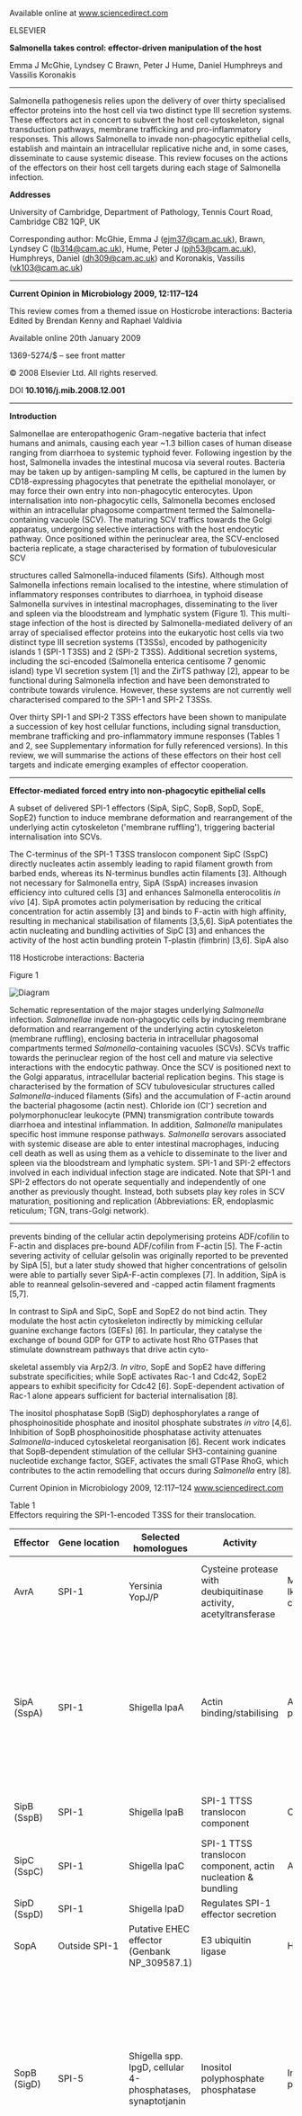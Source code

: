 
Available online at www.sciencedirect.com

ELSEVIER

**Salmonella takes control: effector-driven manipulation of the host**

Emma J McGhie, Lyndsey C Brawn, Peter J Hume, Daniel Humphreys and Vassilis Koronakis

---

Salmonella pathogenesis relies upon the delivery of over thirty specialised effector proteins into the host cell via two distinct type III secretion systems. These effectors act in concert to subvert the host cell cytoskeleton, signal transduction pathways, membrane trafficking and pro-inflammatory responses. This allows Salmonella to invade non-phagocytic epithelial cells, establish and maintain an intracellular replicative niche and, in some cases, disseminate to cause systemic disease. This review focuses on the actions of the effectors on their host cell targets during each stage of Salmonella infection.

**Addresses**

University of Cambridge, Department of Pathology, Tennis Court Road, Cambridge CB2 1QP, UK

Corresponding author: McGhie, Emma J (ejm37@cam.ac.uk), Brawn, Lyndsey C (lb314@cam.ac.uk), Hume, Peter J (pjh53@cam.ac.uk), Humphreys, Daniel (dh309@cam.ac.uk) and Koronakis, Vassilis (vk103@cam.ac.uk)

---

**Current Opinion in Microbiology 2009, 12:117–124**

This review comes from a themed issue on Hosticrobe interactions: Bacteria Edited by Brendan Kenny and Raphael Valdivia

Available online 20th January 2009

1369-5274/$ – see front matter

© 2008 Elsevier Ltd. All rights reserved.

DOI **10.1016/j.mib.2008.12.001**

---

**Introduction**

Salmonellae are enteropathogenic Gram-negative bacteria that infect humans and animals, causing each year ~1.3 billion cases of human disease ranging from diarrhoea to systemic typhoid fever. Following ingestion by the host, Salmonella invades the intestinal mucosa via several routes. Bacteria may be taken up by antigen-sampling M cells, be captured in the lumen by CD18-expressing phagocytes that penetrate the epithelial monolayer, or may force their own entry into non-phagocytic enterocytes. Upon internalisation into non-phagocytic cells, Salmonella becomes enclosed within an intracellular phagosome compartment termed the Salmonella-containing vacuole (SCV). The maturing SCV traffics towards the Golgi apparatus, undergoing selective interactions with the host endocytic pathway. Once positioned within the perinuclear area, the SCV-enclosed bacteria replicate, a stage characterised by formation of tubulovesicular SCV

structures called Salmonella-induced filaments (Sifs). Although most Salmonella infections remain localised to the intestine, where stimulation of inflammatory responses contributes to diarrhoea, in typhoid disease Salmonella survives in intestinal macrophages, disseminating to the liver and spleen via the bloodstream and lymphatic system (Figure 1). This multi-stage infection of the host is directed by Salmonella-mediated delivery of an array of specialised effector proteins into the eukaryotic host cells via two distinct type III secretion systems (T3SSs), encoded by pathogenicity islands 1 (SPI-1 T3SS) and 2 (SPI-2 T3SS). Additional secretion systems, including the sci-encoded (Salmonella enterica centisome 7 genomic island) type VI secretion system [1] and the ZirTS pathway [2], appear to be functional during Salmonella infection and have been demonstrated to contribute towards virulence. However, these systems are not currently well characterised compared to the SPI-1 and SPI-2 T3SSs.

Over thirty SPI-1 and SPI-2 T3SS effectors have been shown to manipulate a succession of key host cellular functions, including signal transduction, membrane trafficking and pro-inflammatory immune responses (Tables 1 and 2, see Supplementary information for fully referenced versions). In this review, we will summarise the actions of these effectors on their host cell targets and indicate emerging examples of effector cooperation.

---

**Effector-mediated forced entry into non-phagocytic epithelial cells**

A subset of delivered SPI-1 effectors (SipA, SipC, SopB, SopD, SopE, SopE2) function to induce membrane deformation and rearrangement of the underlying actin cytoskeleton ('membrane ruffling'), triggering bacterial internalisation into SCVs.

The C-terminus of the SPI-1 T3SS translocon component SipC (SspC) directly nucleates actin assembly leading to rapid filament growth from barbed ends, whereas its N-terminus bundles actin filaments [3]. Although not necessary for Salmonella entry, SipA (SspA) increases invasion efficiency into cultured cells [3] and enhances Salmonella enterocolitis *in vivo* [4]. SipA promotes actin polymerisation by reducing the critical concentration for actin assembly [3] and binds to F-actin with high affinity, resulting in mechanical stabilisation of filaments [3,5,6]. SipA potentiates the actin nucleating and bundling activities of SipC [3] and enhances the activity of the host actin bundling protein T-plastin (fimbrin) [3,6]. SipA also

118 Hosticrobe interactions: Bacteria

Figure 1

![Diagram](attachment:diagram.png)

Schematic representation of the major stages underlying *Salmonella* infection. *Salmonellae* invade non-phagocytic cells by inducing membrane deformation and rearrangement of the underlying actin cytoskeleton (membrane ruffling), enclosing bacteria in intracellular phagosomal compartments termed *Salmonella*-containing vacuoles (SCVs). SCVs traffic towards the perinuclear region of the host cell and mature via selective interactions with the endocytic pathway. Once the SCV is positioned next to the Golgi apparatus, intracellular bacterial replication begins. This stage is characterised by the formation of SCV tubulovesicular structures called *Salmonella*-induced filaments (Sifs) and the accumulation of F-actin around the bacterial phagosome (actin nest). Chloride ion (Cl⁻) secretion and polymorphonuclear leukocyte (PMN) transmigration contribute towards diarrhoea and intestinal inflammation. In addition, *Salmonella* manipulates specific host immune response pathways. *Salmonella* serovars associated with systemic disease are able to enter intestinal macrophages, inducing cell death as well as using them as a vehicle to disseminate to the liver and spleen via the bloodstream and lymphatic system. SPI-1 and SPI-2 effectors involved in each individual infection stage are indicated. Note that SPI-1 and SPI-2 effectors do not operate sequentially and independently of one another as previously thought. Instead, both subsets play key roles in SCV maturation, positioning and replication (Abbreviations: ER, endoplasmic reticulum; TGN, trans-Golgi network).

---

prevents binding of the cellular actin depolymerising proteins ADF/cofilin to F-actin and displaces pre-bound ADF/cofilin from F-actin [5]. The F-actin severing activity of cellular gelsolin was originally reported to be prevented by SipA [5], but a later study showed that higher concentrations of gelsolin were able to partially sever SipA-F-actin complexes [7]. In addition, SipA is able to reanneal gelsolin-severed and -capped actin filament fragments [5,7].

In contrast to SipA and SipC, SopE and SopE2 do not bind actin. They modulate the host actin cytoskeleton indirectly by mimicking cellular guanine exchange factors (GEFs) [6]. In particular, they catalyse the exchange of bound GDP for GTP to activate host Rho GTPases that stimulate downstream pathways that drive actin cyto-

skeletal assembly via Arp2/3. *In vitro*, SopE and SopE2 have differing substrate specificities; while SopE activates Rac-1 and Cdc42, SopE2 appears to exhibit specificity for Cdc42 [6]. SopE-dependent activation of Rac-1 alone appears sufficient for bacterial internalisation [8].

The inositol phosphatase SopB (SigD) dephosphorylates a range of phosphoinositide phosphate and inositol phosphate substrates *in vitro* [4,6]. Inhibition of SopB phosphoinositide phosphatase activity attenuates *Salmonella*-induced cytoskeletal reorganisation [6]. Recent work indicates that SopB-dependent stimulation of the cellular SH3-containing guanine nucleotide exchange factor, SGEF, activates the small GTPase RhoG, which contributes to the actin remodelling that occurs during *Salmonella* entry [8].

Current Opinion in Microbiology 2009, 12:117–124 www.sciencedirect.com

Table 1  
Effectors requiring the SPI-1-encoded T3SS for their translocation.

| Effector          | Gene location         | Selected homologues                          | Activity                                                                 | Host cell target(s)                  | Role in infection                                                                                                                                                                                                 |
|-------------------|----------------------|---------------------------------------------|--------------------------------------------------------------------------|-------------------------------------|----------------------------------------------------------------------------------------------------------------------------------------------------------------------------------------------------------------|
| AvrA              | SPI-1                | Yersinia YopJ/P                              | Cysteine protease with deubiquitinase activity, acetyltransferase           | MKK4/7, IkBa, β-catenin               | Inhibits inflammation, represses apoptosis & epithelial innate immunity                                                                                                                                     |
| SipA (SspA)       | SPI-1                | Shigella IpaA                                | Actin binding/stabilising                                                | Actin, T-plastin                      | Increases internalisation efficiency, enhances actin assembly, potentiates SipC activity, triggers PMN transmigration, maintains perinuclear SCV positioning, disrupts tight junctions |
| SipB (SspB)       | SPI-1                | Shigella IpaB                               | SPI-1 TTSS translocon component                                         | Cholesterol                          | SPI-1 effector delivery, apoptosis of phagocytes                                                                                                                                                         |
| SipC (SspC)       | SPI-1                | Shigella IpaC                               | SPI-1 TTSS translocon component, actin nucleation & bundling               | Actin                                | SPI-1 effector delivery, induces membrane ruffling                                                                                                                                                       |
| SipD (SspD)       | SPI-1                | Shigella IpaD                               | Regulates SPI-1 effector secretion                                       |                                     |                                                                                                                                                                                                                   |
| SopA              | Outside SPI-1        | Putative EHEC effector (Genbank NP_309587.1) | E3 ubiquitin ligase                                                     | HsRMA1                               | Disrupts SCV integrity, induces PMN transmigration                                                                                                                                                        |
| SopB (SigD)       | SPI-5                | Shigella spp. IpgD, cellular 4-phosphatases, synaptotjanin | Inositol polyphosphate phosphatase                                      | Inositol phosphates                  | Promotes membrane fission & macropinosome formation, maintains perinuclear SCV positioning, promotes epithelial cell survival, triggers nitric oxide production in macrophages, promotes fluid secretion, disrupts tight junctions |
| SopE              | Bacteriophage        | Salmonella SopE2                            | Guanine exchange factor (GEF) mimic                                      | Rac-1, Cdc42                         | Induces membrane ruffling & proinflammatory responses, promotes fusion of SCV with early endosomes, disrupts tight junctions                                                                                     |
| SopEδ             |                      |                                             |                                                                          |                                     |                                                                                                                                                                                                                   |
| SopE2             | In vicinity of bacteriophage remnants | Salmonella SopE | GEF mimic                                                               | Cdc42                                | Induces membrane ruffling & proinflammatory responses, increases macrophage iNos expression, disrupts tight junctions                                                                                           |
| SptP              | SPI-1                | N-terminus: Yersinia YopE, Pseudomonas aeruginosa ExoS. C-terminus: cellular tyrosine phosphatases, Yersinia YopH | GTPase activating protein (GAP) mimic, tyrosine phosphatase            | Cdc42, Rac-1, vimentin               | Returns host cytoskeleton to resting state following bacterial entry, downregulates proinflammatory responses                                                                                             |
| SlrPᵃ             | Outside SPI-1/ SPI-2 | Salmonella SspH1/H2, GogB, Yersinia YopM, Shigella IpaH₇.₈/9.8 | Ubiquitin ligase?                                                       |                                     | Confers host specificity?                                                                                                                                                                                      |
| SopDᵃ             | Outside SPI-1/ SPI-2 | Salmonella SopD2                            | Promotes membrane fission & macropinosome formation, contributes to Salmonella virulence and persistence in mice, induces fluid secretion, promotes invasion of T84 cells |                                     |                                                                                                                                                                                                                   |
| SspH1ᵃ            | Bacteriophage Gifsy-3 | Salmonella SspH2, SlrP, GogB, Yersinia YopM, Shigella IpaH₇.₈/9.8 | E3 ubiquitin ligase                                                     | PKN1                                 | Downregulates proinflammatory responses                                                                                                                                                                    |
| SteA (STM 1583)ᵃ  | Outside SPI-2        |                                             | Required for efficient mouse spleen colonisation                          |                                     |                                                                                                                                                                                                                   |
| SteB (STM 1629)ᵃ  | Outside SPI-2        |                                             | Putative picolinate reductase                                            |                                     |                                                                                                                                                                                                                   |

a Can also be translocated via the SPI-2-encoded T3SS.

Table 2  
Effectors requiring the SPI-2-encoded T3SS for their translocation.

| Effector | Gene location | Selected homologues | Activity | Host cell target(s) | Role in infection |
|----------|---------------|----------------------|----------|---------------------|--------------------|
| GogB     | Bacteriophage Gifsy-1 | N-terminus: Yersinia YopM, Shigella IpaH7.8/9.8, Salmonella SspH1/2, SlrP. C-terminus: Yersinia YP2634/Y1471, rabbit EPEC OrfL, EHEC0157:H7Z1829 |          |                 |                    |
| PipB     | SPI-5         | Salmonella PipB2    |          | Kinesin-1           | Promotes Sif extension, recruits kinesin-1 to SCV |
| PipB2    | Outside SPI-2 | Salmonella PipB     | Rab mimic? | SKIP, Rab7/9        | Required for SCV membrane integrity & Sif formation, maintains perinuclear SCV positioning, redirects exocytic vesicles to SCV |
| SifA     | Outside SPI-2 | Salmonella SifB     |          |                     |                    |
| SifB     | Outside SPI-2 | Salmonella SifA     |          |                     | Contributes to Sif formation, required for efficient bacterial replication in macrophages & mice |
| SopD2    | Outside SPI-2 | Salmonella SopD     |          |                     |                    |
| SpiC (SsaB) | SPI-2       |                      | Hook 3, TassC |                     | Interferes with vesicular trafficking, role in SCV-associated actin polymerisation (VAP) and Sif formation, controls order of protein export through SPI-2T3SS |
| SseF     | SPI-2         |                      |          |                     | Contributes to Sif formation, recruits dynein to SCV, maintains perinuclear SCV positioning, required for formation of microtubule bundles around SCV, redirects exocytic transport vesicles to SCV |
| SseG     | SPI-2         |                      |          | Filamin, TRIP6      | As SseF            |
| SseI     | Bacteriophage Gifsy-2 (SrfH/GtgB) |          |                      |                     | Remodels SCV associated F-actin? Promotes phagocyte motility |
| SseJ     | Outside SPI-2 |                      | Deacylase, phospholipase A & glycerol-phospholipid :cholesterol acyltransferase | Cholesterol | Negative regulation of Sifs, antagonises SifA SCV stabilisation |
| SseK1    | Outside SPI-2 | Salmonella SseK2/3, Citrobacter rodentium NleB, EHEC Z4328 |          |                     |                    |
| SseK2    | Outside SPI-2 | Salmonella SseK1/3, Citrobacter rodentium NleB, EHEC Z4328 |          |                     |                    |
| SseK3 (NleB)a | ST64B coliform bacteriophage | Salmonella SseK1/2, Citrobacter rodentium NleB, EHEC Z4328 |          |                     |                    |
| SseL     | Outside SPI-2 |                      | Cysteine protease with deubiquitinase activity | IkBa        | Macrophage apoptosis, downregulates inflammatory responses |
| SspH2    | In vicinity of bacteriophage remnants | Salmonella SspH1, SlrP, GogB, Yersinia YopM, Shigella IpaH7.8/9.8 | Inhibits actin polymerisation in vitro | Filamin, Profilin | Remodels SCV associated F actin? |
| SteC     | Outside SPI-2 | Eukaryotic kinases   | Serine/Threonine kinase |                     | Required for VAP |
| (STM 1698) |              |                      |          |                     |                    |
| SpvBb    | pSLT (S. typhimurium) | N-terminus: Photorhabdus luminescens TcaC. N-terminus: Bacillus cereus VipB2, Clostridium botulinum C2 toxin component 1/C3 toxin, Clostridium perfringens iota | ADP ribosyl transferase, inhibits actin polymerisation in vitro, depolymerises F-actin upon transfection | Actin | Inhibition of VAP, apoptosis of infected cells, required for full virulence in mice |
| SpvCb    | pSLT (S. typhimurium) | Shigella OspF, Pseudomonas syringae HopAl1 | Phosphothreonine lyase |                     | Required for full virulence in mice |

a Found in S. typhimurium SL1344, not LT2.  
b Found in non-typhoid Salmonella serovars.

SopB-dependent hydrolysis of PI(4,5)P₂ at the ruffling host membrane enhances the subsequent annealing of plasmalemmal invaginations to rapidly enclose bacteria within a sealed phagosome (the SCV) [6]. In addition, SopB-dependent formation of PI(3)P at the host plasma membrane has been reported to contribute towards the formation of larger, more stable macropinosomes [6] and has been shown to facilitate bacterial phagocytosis by recruiting the host SNARE protein VAMP8 [9]. Another effector, SopD, cooperates with SopB to aid membrane fission and macropinosome formation [10].

Following engulfment *Salmonellae* return the host cell cytoskeleton back to its resting state, an event mediated by the N-terminal GTPase activation (GAP) domain of SptP. This stimulates the intrinsic GTPase activities of SopE/SopE2/SopB-activated Cdc42 and Rac-1, causing their downregulation [6].

### Maturation and trafficking of the Salmonella-containing vacuole

When SCVs form, they acquire transiently cellular markers associated with the early endocytic pathway, e.g. the transferrin receptor (TfnR), early endosomal antigen 1 (EEA1) and several Rab GTPases such as Rab4, Rab5 and Rab11, and SCVs mature in a Rab7-dependent manner [11]. SCVs may then uncouple from the endocytic pathway, to avoid lysosomal fusion [11], although recent evidence suggests that late endosome/lysosome (LE/Lys) content is continually delivered to the SCV in a Rab7- and microtubule-dependent manner [12]. Regardless of whether this LE/Lys interaction occurs, as the SCV matures, early markers are sequentially replaced by late endosome/lysosome markers including Rab7, vacuolar ATPase (v-ATPase) and lysosomal membrane glycoproteins (lpgs) e.g. LAMP-1 [11].

SopE and the inositol phosphatase activity of SopB are required for SCV recruitment of Rab5 [13,14], which binds the phosphatidylinositol 3-kinase Vps34 required for LAMP-1 recruitment [11,14]. Vps34 in turn generates PI(3)P on the SCV membrane [14], which is necessary for the recruitment of EEA1 [11]. SopB also inhibits the degradation of epidermal growth factor receptors (EGFR) by lysosomes [15], and has been recently shown to recruit sorting nexin-1 (SNX-1), which likely contributes to the disappearance of late endosomal/lysosomal markers, such as the mannose 6-phosphate receptor, from the maturing SCV [16]. These observations in combination suggest that SopB plays a key role in diverting SCV trafficking from the endosomal maturation pathway. SopB is additionally required for activation of Akt [4], which in turn deactivates the Rab14 GAP, AS160. Activated Rab14 increases intracellular *Salmonella* replication, possibly by delaying SCV-lysosomal fusion [17]. In addition, SpiC is thought to prevent fusion of macrophage late endosomes/lysosomes with the SCV [11].

The SPI-2 effector SseJ is required for full virulence during systemic infection of mice and localises to SCVs [18]. It has deacylase activity *in vitro* [19] and during *Salmonella* infection it esterifies cholesterol, a lipid enriched in SCV membranes. SseJ also exhibits phospholipase A activity [20].

The SPI-1 effector SopA structurally and functionally mimics cellular HECT E3 ubiquitin ligases [21], promoting bacterial escape from the SCV in HeLa cells. It may, therefore, have a role in disrupting SCV integrity [11] although the significance of this activity is unclear.

Several hours post-infection of host cells, an F-actin meshwork assembles around the replicative SCV [11,22], which appears to be bound and stabilised by SipA [23]. Several SPI-2 effectors may also regulate SCV-associated actin dynamics. In particular, the kinase SteC is essential for the formation of SCV-associated F-actin [22], while SseI and SspH2 co-localise with SCV-associated F-actin and bind the host actin-crosslinking protein filamin [24]. Furthermore, SspH2 interacts with the cellular G-actin binding protein profilin and inhibits actin polymerisation rates *in vitro* [24]. The plasmid-encoded effector SpvB ADP ribosylates monomeric actin preventing its polymerisation and inhibits the formation of SCV-associated F-actin [24].

#### SCV positioning and formation of Salmonella-induced filaments (Sifs)

As it matures, the SCV migrates towards the perinuclear region of the host cell by transiently recruiting the Rab7-interacting lysosomal protein (RILP), which in turn associates with the minus end-directed microtubule motor, dynein [25]. Maintaining the SCV within the perinuclear region appears to be important for promoting bacterial replication. The close proximity of the SCV to the Golgi may facilitate interception of endocytic and exocytic transport vesicles to obtain nutrients and/or membrane [25]. In support of this, SifA, SseG and SseF are required for re-direction of exocytic transport vesicles to the SCV [26].

SseG and SseF have been suggested to maintain the SCV in the perinuclear region by forming a functional complex [27] that either ‘tethers’ the SCV to the Golgi apparatus or manipulates dynein activity [25]. By contrast, SifA binds the host protein SKIP (SifA and kinesin interacting protein) to downregulate PipB2-induced recruitment of the plus end-directed microtubule motor kinesin to the SCV [28,29]. Efficient localisation of SifA to the SCV is mediated by the SPI-1 effector SipA [23]. SopB-mediated phosphorylation of the actin-associated motor myosin II light chain (MLC), most likely via the Rho/ROCK/MLC signalling pathway, is also required for retention of the SCV within the perinuclear region of the host cell [30].

Once the SCV is positioned, the bacteria begin to replicate. This replicative stage is characterised by the formation of LAMP-rich specialised tubulovesicular structures termed *Salmonella*-induced filaments (Sifs) that extend away from the SCV along the microtubule network. Sifs are thought to be generated by fusion of late endosomes/lysosomes with the SCV [11], although their precise role in infection is undetermined. SifA is essential for Sif formation [11] and maintenance of SCV integrity [18]. Its transient overexpression is sufficient to induce swelling and aggregation of late endosomes and formation of Sif-like tubules in mammalian cells [11]. Although the molecular mechanism by which SifA induces Sif formation is unclear, the effector has been shown to interact with Rab7 and is suggested to promote Sif extension by uncoupling Rab7 from RILP, preventing the recruitment of dynein to Sifs [25]. The SPI-2 effector PipB2 also promotes Sif extension, most probably through a direct interaction with kinesin-1 [28*,31].

Both SseF and SseG are thought to augment Sif formation by modulating the aggregation of endosomal compartments. *Salmonella* mutants lacking *sseF*, *sseG* or another SPI-2 effector gene, *sopD2* induce fewer Sifs compared with wild type bacteria, but form a greater number of filamentous aggregates with punctate LAMP-1 distribution within infected cells. These ‘pseudo-Sifs’ may represent Sif precursors [25,32].

By contrast, both SseJ and SpvB antagonise Sif formation. Mutation of *sseJ* or *spvB* increases the number of Sifs [25], and transfection of epithelial cells with SseJ before *Salmonella* infection inhibits Sif formation [18]. SseJ activity also appears to be required for loss of SCV integrity as, in contrast to a *sifA* mutant, a *sifA sseJ* double mutant retains its vacuolar membrane [18].

### Modulation of the innate immune response and host cell death

SPI-1 effectors additionally induce acute intestinal inflammation, a hallmark of *Salmonella* infection. Stimulation of Cdc42 by SopE/SopE2/SopB during *Salmonella* invasion leads to Raf1-dependent upregulation of Erk, Jnk and p38 mitogen-activated protein kinase (MAPK) pathways and subsequent activation of the transcription factors AP-1 and NFκB [4,6,8*]. This results in the release of proinflammatory cytokines including IL-8, stimulating the recruitment of polymorphonuclear leukocytes (PMNs). Simultaneously, a SipA N-terminal region triggers a novel Arf6- and phospholipase D signalling cascade that activates protein kinase Cα, leading to apical secretion of the potent PMN chemoattractant hepoxillin A3 [4,33]. This promotes PMN transmigration across the epithelium into the intestinal lumen [4,33], which is probably augmented by the E3 ubiquitin ligase activity of SopA[21*]. PMN transmigration appears to contribute towards diarrhoeal disease, enhancing *Salmonella* transmission via the faecal-oral route.

Ins(1,4,5,6)P₄ production via SopB inositol phosphatase activity also plays a role in the induction of diarrhoea by promoting cellular chloride ion secretion and fluid flux [4,6], while SopD contributes towards enteritis in infected calves through an unknown mechanism [4]. Disruption of intestinal epithelial cell tight junctions by SopB, SopE, SopE2 and SipA is also likely to promote fluid flux and PMN transmigration [34], although intriguingly, another SPI-1 effector, AvrA has been recently shown to counteract this activity [35].

Inflammatory responses are further augmented by effector-induced macrophage cell death. This was thought to be due to direct activation of caspase-1 by SipB, resulting in release of proinflammatory cytokines [4], but has been shown to depend on the delivery of flagellin into the macrophage cytosol, possibly via the SPI-1 T3SS [36]. SipB additionally triggers a delayed caspase-1-independent cell death [4,36]. More recently, SpvB and SseL have been reported to induce a slower SPI-2-dependent cell death pathway [37,38*].

*Salmonella* also deliver effectors that suppress cellular immune responses. Both SptP GAP and tyrosine phosphatase activities play a role in reversing MAPK activation [39,40] and AvrA acetyltransferase activity towards specific mitogen-activated protein kinases (MAPKKs) prevents Jnk activation [41*]. SpvC also directly inhibits Erk, Jnk and p38 MAPKs through its phosphothreonine lyase activity [42,43].

Finally, *Salmonella* targets transcription factors downstream of MAPK pathways. The SPI-2 deubiquitinase SseL suppresses NFκB activation by impairing IkBα ubiquitination and degradation [44], an activity also reported for AvrA [45]. SspH1 additionally inhibits NFκB-dependent gene expression, possibly via ubiquitination of the host cell kinase PKN1 [46].

### Perspectives—effector localisation and cooperation

*Salmonellae* have evolved an array of subversive SPI-1 and SPI-2 effector proteins with diverse biochemical activities. The actions of individual SPI-1 effectors during *Salmonella* entry have been intensively studied, but it is not clear which effectors are present in the host cell at any one time, nor are the sequence and kinetics of effector translocation established, although work has begun to dissect this complex process [47]. Likewise, it is still not completely understood how the discrete activities of all of these effectors are controlled, though effectors do appear to have varied half-lives following their translocation [6]. Work on the localisation of effectors has shown that in addition to the translocase SipB, six other SPI-1 effectors (SipA, SipC, SopB, SopE, SopE2 and SptP) are delivered to the host plasma membrane, suggesting that this may provide an interface for effector–effector interplay [48] as well as

Salmonella takes control: effector-driven manipulation of the host McGhie et al. 123

effector-target interaction(s) [49] during bacterial entry. Combinatorial screens [50] have confirmed known/proposed effector interactions [3,48], and suggested two novel cooperative associations, SipC–SopB and SipC–SopE [50], which require further investigation. However, interactions of SPI-2 effectors with their host cell targets, as well as with each other is a less well-understood area of Salmonella pathogenesis.

Recent work has challenged the conventional view that SPI-1 effectors solely mediate Salmonella invasion and SCV biogenesis, while SPI-2 effectors promote intracellular bacterial replication and systemic spread. SipA [23], SopB [30] and SptP (Humphreys *et al.*, unpublished) all persist in host cells hours after bacterial invasion and have key roles in SCV positioning and/or intracellular replication (Figure 1), suggesting possible interplay between SPI-1 and SPI-2 effectors. Indeed, SipA has already been shown to cooperate with SifA to mediate perinuclear SCV positioning [23]. Continued studies of effector action and interplay seem likely to explain further the processes underlying infection and highlight new facets of eukaryotic cell biology.

### Acknowledgements
We thank Colin Hughes for his insightful comments on the manuscript. Work in VK’s laboratory is supported by a Wellcome Trust Programme grant (070266) and a Medical Research Council Project grant (G0500583).

### Appendix A. Supplementary data
Supplementary data associated with this article can be found, in the online version, at doi:10.1016/j.mib.2008.12.001.

### References and recommended reading
Papers of particular interest have been highlighted as:

- of special interest
- of outstanding interest

1. Filloux A, Hachani A, Bleves S: The bacterial type VI secretion machine: yet another player for protein transport across membranes. *Microbiology* 2008, **154**:1570-1583.
2. Gal-Mor O, Gibson DL, Baluta D, Vallance BA, Finlay BB: A novel secretion pathway of *Salmonella enterica* acts as an antivirulence modulator during salmonellosis. *PLoS Pathog* 2008, **4**:e1000036.
3. Hayward RD, Koronakis V: Direct modulation of the host cell cytoskeleton by *Salmonella* actin-binding proteins. *Trends Cell Biol* 2002, **12**:15-20.
4. Layton AN, Galyov EE: *Salmonella*-induced enteritis: molecular pathogenesis and therapeutic implications. *Expert Rev Mol Med* 2007, **9**:1-17.
5. McGhie EJ, Hayward RD, Koronakis V: Control of actin turnover by a *Salmonella* invasion protein. *Mol Cell* 2004, **13**:497-510.
6. Patel JC, Galán JE: Manipulation of the host actin cytoskeleton by *Salmonella*—all in the name of entry. *Curr Opin Microbiol* 2005, **8**:10-15.
7. Popp D, Yamamoto A, Iwasa M, Nitanai Y, Maéda Y: Single molecule polymerization, annealing and bundling dynamics of SipA induced actin filaments. *Cell Motil Cytoskeleton* 2008, **65**:165-177.
8. Patel JC, Galán JE: Differential activation and function of Rho GTPases during *Salmonella*-host cell interactions. *J Cell Biol* 2006, **175**:453-463.

Using RNAi, the authors demonstrate that Rac and RhoG activation, by SopE and SopB respectively, contributes towards the cytoskeletal remodelling that occurs during *Salmonella* entry. By contrast, Cdc42 upregulation is required for eliciting pro-inflammatory nuclear responses associated with *Salmonella* infection.

9. Dai S, Zhang Y, Weimbs T, Yaffe MB, Zhou D: Bacteria-generated PtdIns(3)P recruits VAMP8 to facilitate phagocytosis. *Traffic* 2007, **8**:1365-1374.
10. Bakowski MA, Cirulis JT, Brown NF, Finlay BB, Brumell JH: SopD acts cooperatively with SopB during *Salmonella* Typhimurium invasion. *Cell Microbiol* 2007, **9**:2839-2855.
11. Steele-Mortimer O: The *Salmonella*-containing vacuole: moving with the times. *Curr Opin Microbiol* 2008, **11**:38-45.
12. Drecktrah D, Knodler LA, Howe D, Steele-Mortimer O: *Salmonella* trafficking is defined by continuous dynamic interactions with the endolysosomal system. *Traffic* 2007, **8**:212-225. This study uses high-resolution live cell imaging to show that the SCV undergoes continuous interaction with late endosomes/lysosomes following *Salmonella* invasion.
13. Mukherjee K, Parasharaman S, Raje M, Mukhopadhyay A: SopE acts as an Rab5-specific nucleotide exchange factor and recruits non-prenylated Rab5 on *Salmonella*-containing phagosomes to promote fusion with early endosomes. *J Biol Chem* 2001, **276**:23607-23615.
14. Mallo GV, Espina M, Smith AC, Terebiznik MR, Aleman A, Finlay BB, Rameh LE, Grinstein S, Brumell JH: SopB promotes phosphatidylinositol 3-phosphate formation on *Salmonella* vacuoles by recruiting Rab5 and Vps34. *J Cell Biol* 2008, **182**:741-752. In this study the authors show that the SPI-1 effector SopB is necessary for PI(3)P accumulation on the SCV membrane, a critical requirement for vacuolar maturation. SopB inositol phosphatase activity recruits Rab5 to the SCV. Rab5 in turn associates with the PI3-kinase Vps34, which is responsible for PI(3)P production on the SCV membrane.
15. Dukes JD, Lee H, Hagen R, Reaves BJ, Layton AN, Galyov EE, Whitley P: The secreted *Salmonella dublin* phosphoinositide phosphatase, SopB, localizes to PtdIns(3)P-containing endosomes and perturbs normal endosome to lysosome trafficking. *Biochem J* 2006, **395**:239-247.
16. Bujny MV, Ewels PA, Humphrey S, Attar N, Jepson MA, Cullen PJ: Sorting nexin-1 defines an early phase of *Salmonella*-containing vacuole-remodeling during *Salmonella* infection. *J Cell Sci* 2008, **121**:2027-2036.
17. Kuijl C, Savage ND, Marsman M, Tuin AW, Janssen L, Egan DA, Ketema M, van den Nieuwendijk R, van den Eeden SJ, Geluk A *et al.*: Intracellular bacterial growth is controlled by a kinase network around PKB/AKT1. *Nature* 2007, **450**:725-730. Using an RNAi screen, this elegant study identified that the host kinase AKT1/PKB plays a central role in controlling intracellular bacterial growth. SopB was shown to activate AKT1, which subsequently delays phagosome-lysosomal fusion through the AS160-RAB14 pathway.
18. Ruiz-Albert J, Yu XJ, Beuzón CR, Blakey AN, Galyov EE, Holden DW: Complementary activities of SseJ and SifA regulate dynamics of the *Salmonella typhimurium* vacuolar membrane. *Mol Microbiol* 2002, **44**:645-661.
19. Ohlson MB, Fluhr K, Birmingham CL, Brumell JH, Miller SI: SseJ deacylase activity by *Salmonella enterica* serovar Typhimurium promotes virulence in mice. *Infect Immun* 2005, **73**:6249-6259.
20. Lossi NS, Rolhion N, Magee AI, Boyle C, Holden DW: The *Salmonella* SPI-2 effector SseJ exhibits eukaryotic activator-dependent phospholipase A and glycerophospholipid cholesterol acyltransferase activity. *Microbiology* 2008, **154**:2680-2688.
21. Diao J, Zhang Y, Huibregtse JM, Zhou D, Chen J: Crystal structure of SopA, a *Salmonella* effector protein mimicking a eukaryotic ubiquitin ligase. *Nat Struct Mol Biol* 2008, **15**:65-70. In this study, the authors determine the crystal structure of the SPI-1 effector SopA and show that it has a high structural similarity to eukaryotic HECT E3 ligases. SopA therefore is an elegant example of a bacterial protein that has evolved as a structural and functional mimic of a eukaryotic enzyme.

22. Poh J, Odendall C, Spanos A, Boyle C, Liu M, Freemont P, Holden DW: SteC is a Salmonella kinase required for SPI-2-dependent F-actin remodelling. *Cell Microbiol* 2008, 10:20-30.

23. Brawn LC, Hayward RD, Koronakis V: Salmonella SPI1 effector SipA persists after entry and cooperates with a SPI2 effector to regulate phagosome maturation and intracellular replication. *Cell Host Microbe* 2007, 1:63-75.

24. Miao EA, Brittnacher M, Haraga A, Jeng RL, Welch MD, Miller SI: Salmonella effectors translocated across the vacuolar membrane interact with the actin cytoskeleton. *Mol Microbiol* 2003, 48:401-415.

25. Ramsden AE, Holden DW, Mota LJ: Membrane dynamics and spatial distribution of Salmonella-containing vacuoles. *Trends Microbiol* 2007, 15:516-524.

26. Kuhle V, Abrahams GL, Hensel M: Intracellular Salmonella enterica redirect exocytic transport processes in a Salmonella pathogenicity island 2-dependent manner. *Traffic* 2006, 7:716-730.

In this paper, the authors show that exocytic transport vesicles are redirected to the SCV through the combined actions of the SPI-2 effectors SifA, SseF and SseG.

27. Deiwick J, Salcedo SP, Boucrot E, Gilliland SM, Henry T, Petermann N, Waterman SR, Gorvel JP, Holden DW, Méresse S: The translocated Salmonella effector proteins SseF and SseG interact and are required to establish an intracellular replication niche. *Infect Immun* 2006, 74:6965-6972.

28. Henry T, Couillault C, Rockenfeller P, Boucrot E, Dumont A, Schroeder N, Hermant A, Knodler LA, Lecine P, Steele-Mortimer O et al.: The Salmonella effector protein PipB2 is a linker for kinesin-1. *Proc Natl Acad Sci U S A* 2006, 103:13497-13502.

These authors show that the SPI-2 effector PipB2 is required for the direct recruitment of kinesin-1 to the SCV, and therefore behaves as a SifA antagonist.

29. Boucrot E, Henry T, Borg JP, Gorvel JP, Méresse S: The intracellular fate of Salmonella depends on the recruitment of kinesin. *Science* 2005, 308:1174-1178.

In this paper, the authors convincingly show that the SPI-2 effector SifA interacts with a host protein of previously unknown function, which they subsequently named SKIP (SifA and kinesin-interacting protein). SKIP was demonstrated to downregulate kinesin recruitment to the SCV, ensuring maintenance of vacuolar integrity and perinuclear SCV positioning.

30. Wasylanka JA, Bakowski MA, Szeto J, Ohlson MB, Trimble WS, Miller SI, Brumell JH: Role for myosin II in regulating positioning of Salmonella-containing vacuoles and intracellular replication. *Infect Immun* 2008, 76:2722-2735.

The authors demonstrate that the actin-based motor protein myosin II is recruited to the SCV and contributes towards the maintenance of SCV positioning and membrane integrity by counteracting the activity of the SPI-2 effectors PipB2 and SseJ. SopB was found to be required for SCV positioning and was sufficient to activate myosin II via phosphorylation of its regulatory light chain (MLC), most probably via the Rho/ROCK/MLC signalling pathway.

31. Knodler LA, Steele-Mortimer O: The Salmonella effector PipB2 affects late endosome/lysosome distribution to mediate Sif extension. *Mol Biol Cell* 2005, 16:4108-4123.

32. Jiang X, Rossanese OW, Brown NF, Kujat-Choy S, Galán JE, Finlay BB, Brumell JH: The related effector proteins SopD and SopD2 from Salmonella enterica serovar Typhimurium contribute to virulence during systemic infection of mice. *Mol Microbiol* 2004, 54:1186-1198.

33. Wall DM, Nadeau WJ, Pazos MA, Shi HN, Galyov EE, McCormick BA: Identification of the Salmonella enterica serotype Typhimurium SipA domain responsible for inducing neutrophil recruitment across the intestinal epithelium. *Cell Microbiol* 2007, 9:2299-2313.

34. Boyle EC, Brown NF, Finlay BB: Salmonella enterica serovar Typhimurium effectors SopB, SopE, SopE2 and SipA disrupt tight junction structure and function. *Cell Microbiol* 2006, 8:1946-1957.

35. Liao AP, Petrof EO, Kuppireddi S, Zhao Y, Xia Y, Claud EC, Sun J: Salmonella type III effector AvrA stabilizes cell tight junctions

to inhibit inflammation in intestinal epithelial cells. *PLoS ONE* 2008, 3:e2369.

36. Fink SL, Cookson BT: Pyroptosis and host cell death responses during Salmonella infection. *Cell Microbiol* 2007, 9:2562-2570.

37. Browne SH, Hasegawa P, Okamoto S, Fierer J, Guiney DG: Identification of Salmonella SPI-2 secretion system components required for SpvB-mediated cytotoxicity in macrophages and virulence in mice. *FEMS Immunol Med Microbiol* 2008, 52:194-201.

38. Rytkönen A, Poh J, Garmendia J, Boyle C, Thompson A, Liu M, Freemont P, Hinton JC, Holden DW: SseL, a Salmonella deubiquitinase required for macrophage killing and virulence. *Proc Natl Acad Sci U S A* 2007, 104:3502-3507.

The identification of a previously uncharacterised SPI-2 effector, SseL, is described in this paper. SseL exhibits sequence similarities to cysteine proteases with deubiquitinating activity and was shown to possess deubiquitinase activity both in vitro and in vivo. In addition, SseL induced delayed cytotoxicity in macrophages and Salmonella strains lacking sseL were attenuated for virulence in mice.

39. Murli S, Watson RO, Galán JE: Role of tyrosine kinases and the tyrosine phosphatase SptP in the interaction of Salmonella with host cells. *Cell Microbiol* 2001, 3:795-810.

40. Lin SL, Le TX, Cowen DS: SptP, a Salmonella typhimurium type III-secreted protein, inhibits the mitogen-activated protein kinase pathway by inhibiting Raf activation. *Cell Microbiol* 2003, 5:267-275.

41. Jones RM, Wu H, Wentworth C, Luo L, Collier-Hyams L, Neish AS: Salmonella AvrA coordinates suppression of host immune and apoptotic defenses via JNK pathway blockade. *Cell Host Microbe* 2008, 3:233-244.

These authors show that the SPI-1 effector AvrA possesses acetyltrans-ferase activity towards specific mitogen-activated protein kinase kinases (MAPKKs) and potently inhibits c-Jun N-terminal kinase (JNK) and NFκB signalling pathways in order to downregulate apoptosis of Salmonella-infected cells.

42. Mazurkiewicz P, Thomas J, Thompson JA, Liu M, Arbibe L, Sansonetti P, Holden DW: SpvC is a Salmonella effector with phosphothreonine lyase activity on host mitogen-activated protein kinases. *Mol Microbiol* 2008, 67:1371-1383.

43. Li H, Xu H, Zhou Y, Zhang J, Long C, Li S, Chen S, Zhou JM, Shao F: The phosphothreonine lyase activity of a bacterial type III effector family. *Science* 2007, 315:1000-1003.

44. Le Negrate G, Faustin B, Welsh K, Loeffler M, Krajewska M, Hasegawa P, Mukherjee S, Orth K, Krajewski S, Godzik A et al.: Salmonella secreted factor L deubiquitinase of Salmonella typhimurium inhibits NF-κB, suppresses IκBα ubiquitination and modulates innate immune responses. *J Immunol* 2008, 180:5045-5056.

45. Ye Z, Petrof EO, Boone D, Claud EC, Sun J: Salmonella effector AvrA regulation of colonic epithelial cell inflammation by deubiquitination. *Am J Pathol* 2007, 171:882-892.

46. Rohde JR, Breitkreutz A, Chenal A, Sansonetti PJ, Parsot C: Type III secretion effectors of the IpaH family are E3 ubiquitin ligases. *Cell Host Microbe* 2007, 1:77-83.

47. Winnenn B, Schlumberger MC, Sturm A, Schüpbach K, Siebenmann S, Jenny P, Hardt WD: Hierarchical effector protein transport by the Salmonella Typhimurium SPI-1 Type III secretion system. *PLoS ONE* 2008, 3:e2178.

48. Raffatellu M, Wilson RP, Chessa D, Andrews-Polymenis H, Tran QT, Lawhon S, Khare S, Adams LG, Baumler AJ: SipA, SopA, SopB, SopD, and SopE2 contribute to Salmonella enterica serotype Typhimurium invasion of epithelial cells. *Infect Immun* 2005, 73:146-154.

49. Cain RJ, Hayward RD, Koronakis V: The target cell plasma membrane is a critical interface for Salmonella cell entry effector-host interplay. *Mol Microbiol* 2004, 54:887-904.

50. Cain RJ, Hayward RD, Koronakis V: Deciphering interplay between Salmonella invasion effectors. *PLoS Pathog* 2008, 4:e1000037.
